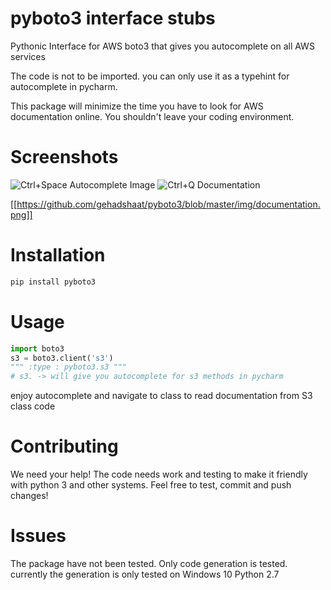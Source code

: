 # pyboto3 interface stubs
Pythonic Interface for AWS boto3 that gives you autocomplete on all AWS services

The code is not to be imported. you can only use it as a typehint for autocomplete in pycharm.

This package will minimize the time you have to look for AWS documentation online. You shouldn't leave your coding environment.

# Screenshots
![Ctrl+Space Autocomplete Image](https://github.com/gehadshaat/pyboto3/blob/master/img/autocomplete.png)
![Ctrl+Q Documentation](https://github.com/gehadshaat/pyboto3/blob/master/img/documentation.png)

[[https://github.com/gehadshaat/pyboto3/blob/master/img/documentation.png]]

# Installation
```python
pip install pyboto3
```

# Usage
```python
import boto3
s3 = boto3.client('s3')
""" :type : pyboto3.s3 """
# s3. -> will give you autocomplete for s3 methods in pycharm
```
enjoy autocomplete and navigate to class to read documentation from S3 class code

# Contributing

We need your help! The code needs work and testing to make it friendly with python 3 and other systems. Feel free to test, commit and push changes!

# Issues
The package have not been tested. Only code generation is tested. currently the generation is only tested on Windows 10 Python 2.7


